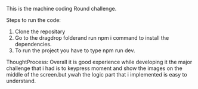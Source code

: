 This is the machine coding Round challenge.

Steps to run the code:
1. Clone the repositary
2. Go to the dragdrop folderand run npm i command to install the dependencies.
3. To run the project you have to type npm run dev.

ThoughtProcess:
Overall it is good experience while developing it the major challenge that i had is to keypress moment and show the images on the middle of the screen.but ywah the logic part that i implemented is easy to understand.
